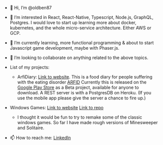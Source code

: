 - 👋 Hi, I’m @oldben87
- 👀 I’m interested in React, React-Native, Typescript, Node.js, GraphQL, Postgres. I would love to start up learning more
  about docker, kubernetes, and the whole micro-service architecture. Either AWS or GCP.
- 🌱 I’m currently learning, more functional programming & about to start Javascript game development, maybe with Phaser.js. 
- 💞️ I’m looking to collaborate on anything related to the above topics. 

- List of my projects:
  - ArfiDiary: [Link to website](https://www.arfidiary.co.uk).
  This is a food diary for people suffering with the eating disorder [ARFID](https://www.beateatingdisorders.org.uk/get-information-and-support/about-eating-disorders/types/arfid/)
  Currently this is released on the [Google Play Store](https://play.google.com/store/apps/details?id=com.arfid&gl=GB) as a Beta project, available for anyone to download.
  A REST server is with a PostgresDB on Heroku. (If you use the mobile app please give the server a chance to fire up.)

- Windows Games: [Link to website](https://windows-games.herokuapp.com) [Link to repo](https://github.com/oldben87/windows-games)
  - I thought it would be fun to try to remake some of the classic windows games. So far I have made rough versions of Minesweeper and Solitaire.
   
   
- 📫 How to reach me: [LinkedIn](https://www.linkedin.com/in/ben-w-1118a7120/)

